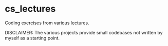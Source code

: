 # cs_lectures
Coding exercises from various lectures.

DISCLAIMER: The various projects provide small codebases not written by myself as a starting point.
